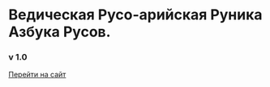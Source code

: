 # Ведическая  Русо-арийская Руника  Азбука Русов.
### v 1.0
[Перейти на сайт](https://saydum.github.io/font.vedrus.github.io/)
